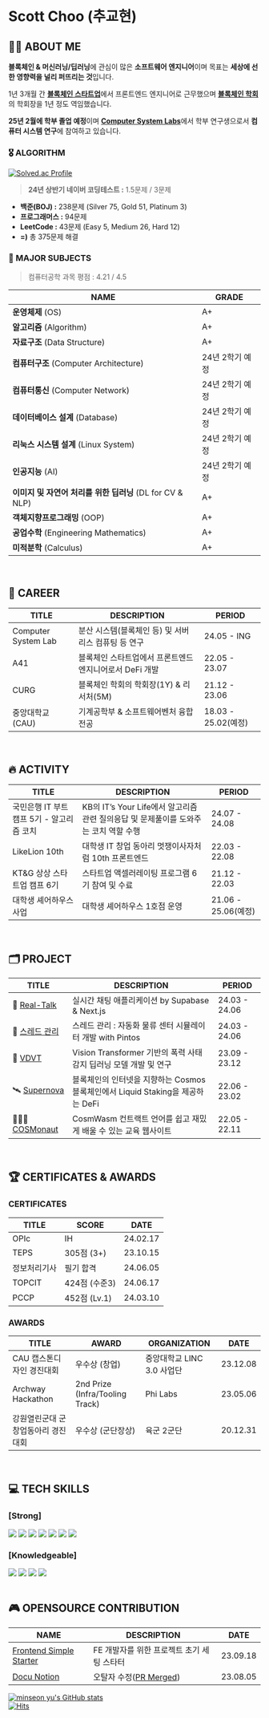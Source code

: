 # Scott Choo (추교현)

## 👋🏼 ABOUT ME

**블록체인 & 머신러닝/딥러닝**에 관심이 많은 **소프트웨어 엔지니어**이며 목표는 **세상에 선한 영향력을 널리 퍼뜨리는 것**입니다.

1년 3개월 간 [**블록체인 스타트업**](https://www.chooblog.xyz/career/a41)에서 프론트엔드 엔지니어로 근무했으며 [**블록체인 학회**](https://www.chooblog.xyz/career/curg)의 학회장을 1년 정도 역임했습니다.

**25년 2월에 학부 졸업 예정**이며 [**Computer System Labs**](https://www.cslab.cau.ac.kr/home)에서 학부 연구생으로서 **컴퓨터 시스템 연구**에 참여하고 있습니다.

### 🎖️ ALGORITHM

[![Solved.ac Profile](http://mazassumnida.wtf/api/v2/generate_badge?boj=ckh0601)](https://solved.ac/ckh0601/)

> **24년 상반기 네이버 코딩테스트 :** 1.5문제 / 3문제

- **백준(BOJ) :** 238문제 (Silver 75, Gold 51, Platinum 3)
- **프로그래머스 :** 94문제
- **LeetCode :** 43문제 (Easy 5, Medium 26, Hard 12)
- **=)** 총 375문제 해결

### 🏫 MAJOR SUBJECTS
> 컴퓨터공학 과목 평점 : 4.21 / 4.5

|**NAME**|**GRADE**|
|------|---|
|**운영체제** (OS)|A+|
|**알고리즘** (Algorithm)|A+|
|**자료구조** (Data Structure)|A+|
|**컴퓨터구조** (Computer Architecture)|24년 2학기 예정|
|**컴퓨터통신** (Computer Network)|24년 2학기 예정|
|**데이터베이스 설계** (Database)|24년 2학기 예정|
|**리눅스 시스템 설계** (Linux System)|24년 2학기 예정|
|**인공지능** (AI)|24년 2학기 예정|
|**이미지 및 자연어 처리를 위한 딥러닝** (DL for CV & NLP)|A+|
|**객체지향프로그래밍** (OOP)|A+|
|**공업수학** (Engineering Mathematics)|A+|
|**미적분학** (Calculus)|A+|

    
<br/>


## 🏢 CAREER
|**TITLE**|**DESCRIPTION**|**PERIOD**|
|------|---|---|
|Computer System Lab|분산 시스템(블록체인 등) 및 서버리스 컴퓨팅 등 연구|24.05 - ING|
|A41|블록체인 스타트업에서 프론트엔드 엔지니어로서 DeFi 개발|22.05 - 23.07|
|CURG|블록체인 학회의 학회장(1Y) & 리서처(5M)|21.12 - 23.06|
|중앙대학교(CAU)|기계공학부 & 소프트웨어벤처 융합전공|18.03 - 25.02(예정)|

<br/>

## 🔥 ACTIVITY
|**TITLE**|**DESCRIPTION**|**PERIOD**|
|------|---|---|
|국민은행 IT 부트캠프 5기 - 알고리즘 코치|KB의 IT’s Your Life에서 알고리즘 관련 질의응답 및 문제풀이를 도와주는 코치 역할 수행|24.07 - 24.08|
|LikeLion 10th|대학생 IT 창업 동아리 멋쟁이사자처럼 10th 프론트엔드|22.03 - 22.08|
|KT&G 상상 스타트업 캠프 6기|스타트업 액셀러레이팅 프로그램 6기 참여 및 수료|21.12 - 22.03|
|대학생 셰어하우스 사업|대학생 셰어하우스 1호점 운영|21.06 - 25.06(예정)|

<br/>

## 🗂️ PROJECT
|**TITLE**|**DESCRIPTION**|**PERIOD**|
|------|---|-|
|💬 [Real-Talk](https://www.chooblog.xyz/project/real-talk)|실시간 채팅 애플리케이션 by Supabase & Next.js|24.03 - 24.06|
|🤖 [스레드 관리](https://www.chooblog.xyz/project/threads)|스레드 관리 : 자동화 물류 센터 시뮬레이터 개발 with Pintos|24.03 - 24.06|
|👀 [VDVT](https://www.chooblog.xyz/project/vdvt)|Vision Transformer 기반의 폭력 사태 감지 딥러닝 모델 개발 및 연구|23.09 - 23.12||
|🛰️ [Supernova](https://www.chooblog.xyz/project/supernova)|블록체인의 인터넷을 지향하는 Cosmos 블록체인에서 Liquid Staking을 제공하는 DeFi|22.06 - 23.02||
|🧑🏼‍🚀 [COSMonaut](https://www.chooblog.xyz/project/cosmonaut)|CosmWasm 컨트랙트 언어를 쉽고 재밌게 배울 수 있는 교육 웹사이트|22.05 - 22.11|

<br/>

## 🏆 CERTIFICATES & AWARDS
### CERTIFICATES
|**TITLE**|**SCORE**|**DATE**|
|---|---|---|
|OPIc|IH|24.02.17|
|TEPS|305점 (3+)|23.10.15|
|정보처리기사|필기 합격|24.06.05|
|TOPCIT|424점 (수준3)|24.06.17|
|PCCP|452점 (Lv.1)|24.03.10|

### AWARDS
|**TITLE**|**AWARD**|**ORGANIZATION**|**DATE**|
|------|---|---|------|
|CAU 캡스톤디자인 경진대회|우수상 (창업)|중앙대학교 LINC 3.0 사업단|23.12.08|
|Archway Hackathon|2nd Prize (Infra/Tooling Track)|Phi Labs|23.05.06|
|강원열린군대 군 창업동아리 경진대회|우수상 (군단장상)|육군 2군단|20.12.31|

<br/>

## 💻 TECH SKILLS
### [Strong]
<div>
  <img src="https://img.shields.io/badge/TypeScript-3178C6?style=for-the-badge&logo=TypeScript&logoColor=white">
  <img src="https://img.shields.io/badge/React-61DAFB?style=for-the-badge&logo=React&logoColor=black">
  <img src="https://img.shields.io/badge/Next.js-000000?style=for-the-badge&logo=Next.js&logoColor=white">
  <img src="https://img.shields.io/badge/React Query-FF4154?style=for-the-badge&logo=ReactQuery&logoColor=white">
  <img src="https://img.shields.io/badge/Recoil-764ABC?style=for-the-badge&logo=Recoil&logoColor=white">
  <img src="https://img.shields.io/badge/TailwindCSS-06B6D4?style=for-the-badge&logo=TailwindCSS&logoColor=white">
  <img src="https://img.shields.io/badge/Supabase-3FCF8E?style=for-the-badge&logo=Supabase&logoColor=white">
</div>

### [Knowledgeable]
<div>
  <img src="https://img.shields.io/badge/Java-004027?style=for-the-badge&logo=Jameson&logoColor=white">
  <img src="https://img.shields.io/badge/Spring-6DB33F?style=for-the-badge&logo=Spring&logoColor=white">
  <img src="https://img.shields.io/badge/SpringBoot-6DB33F?style=for-the-badge&logo=SpringBoot&logoColor=white">
  <img src="https://img.shields.io/badge/mysql-4479A1?style=for-the-badge&logo=mysql&logoColor=white">
</div>

<br/>

## 🎮 OPENSOURCE CONTRIBUTION
| NAME | DESCRIPTION | DATE |
| --- | --- | --- |
| [Frontend Simple Starter](https://github.com/scottXchoo/Frontend-Simple-Starter) | FE 개발자를 위한 프로젝트 초기 세팅 스타터 | 23.09.18 |
| [Docu Notion](https://github.com/sillsdev/docu-notion) | 오탈자 수정([PR Merged](https://github.com/sillsdev/docu-notion/pull/62)) | 23.08.05 |

[![minseon yu's GitHub stats](https://github-readme-stats.vercel.app/api?username=scottXchoo&show_icons=true)](https://github.com/scottXchoo/github-readme-stats)
<br/>
[![Hits](https://hits.seeyoufarm.com/api/count/incr/badge.svg?url=https%3A%2F%2Fgithub.com%2FscottXchoo&count_bg=%23FE6F00&title_bg=%23555555&icon=github.svg&icon_color=%23E7E7E7&title=HELLO&edge_flat=true)](https://hits.seeyoufarm.com)
